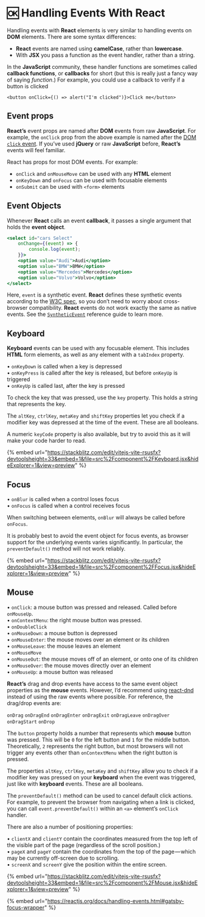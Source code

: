 # 🆗 Handling Events With React

Handling events with **React** elements is very similar to handling events on **DOM** elements. There are some syntax differences:

* **React** events are named using **camelCase**, rather than **lowercase**.
* With **JSX** you pass a function as the event handler, rather than a string.

In the **JavaScript** community, these handler functions are sometimes called **callback functions**, or **callbacks** for short (but this is really just a fancy way of saying _function_.) For example, you could use a callback to verify if a button is clicked

```
<button onClick={() => alert("I'm clicked")}>Click me</button>
```

## Event props

**React’s** event props are named after **DOM** events from raw **JavaScript**. For example, the `onClick` prop from the above example is named after the [DOM `click` event](https://developer.mozilla.org/en-US/docs/Web/Events/click). If you’ve used **jQuery** or raw **JavaScript** before, **React’s** events will feel familiar.

React has props for most DOM events. For example:

* `onClick` and `onMouseMove` can be used with any **HTML** element
* `onKeyDown` and `onFocus` can be used with focusable elements
* `onSubmit` can be used with `<form>` elements

## Event Objects

Whenever **React** calls an event **callback**, it passes a single argument that holds the **event object**.

```jsx
<select id="cars Select"
    onChange={(event) => {
        console.log(event);        
    }}>
    <option value="Audi">Audi</option>
    <option value="BMW">BMW</option>
    <option value="Mercedes">Mercedes</option>
    <option value="Volvo">Volvo</option>
</select>
```

Here, `event` is a synthetic event. **React** defines these synthetic events according to the [W3C spec](https://www.w3.org/TR/DOM-Level-3-Events/), so you don’t need to worry about cross-browser compatibility. **React** events do not work exactly the same as native events. See the [`SyntheticEvent`](https://reactjs.org/docs/events.html) reference guide to learn more.

## Keyboard <a href="#keyboard" id="keyboard"></a>

**Keyboard** events can be used with any focusable element. This includes **HTML** form elements, as well as any element with a `tabIndex` property.

• `onKeyDown` is called when a key is depressed\
• `onKeyPress` is called after the key is released, but before `onKeyUp` is triggered\
• `onKeyUp` is called last, after the key is pressed



To check the key that was pressed, use the `key` property. This holds a string that represents the key.

The `altKey`, `ctrlKey`, `metaKey` and `shiftKey` properties let you check if a modifier key was depressed at the time of the event. These are all booleans.

A numeric `keyCode` property is also available, but try to avoid this as it will make your code harder to read.

{% embed url="https://stackblitz.com/edit/vitejs-vite-rsusfx?devtoolsheight=33&embed=1&file=src%2Fcomponent%2FKeyboard.jsx&hideExplorer=1&view=preview" %}

## Focus <a href="#focus" id="focus"></a>

• `onBlur` is called when a control loses focus\
• `onFocus` is called when a control receives focus

When switching between elements, `onBlur` will always be called before `onFocus`.

It is probably best to avoid the event object for focus events, as browser support for the underlying events varies significantly. In particular, the `preventDefault()` method will not work reliably.

{% embed url="https://stackblitz.com/edit/vitejs-vite-rsusfx?devtoolsheight=33&embed=1&file=src%2Fcomponent%2FFocus.jsx&hideExplorer=1&view=preview" %}

## Mouse <a href="#mouse" id="mouse"></a>

• `onClick`: a mouse button was pressed and released. Called before `onMouseUp`.\
• `onContextMenu`: the right mouse button was pressed.\
• `onDoubleClick`\
• `onMouseDown`: a mouse button is depressed\
• `onMouseEnter`: the mouse moves over an element or its children\
• `onMouseLeave`: the mouse leaves an element\
• `onMouseMove`\
• `onMouseOut`: the mouse moves off of an element, or onto one of its children\
• `onMouseOver`: the mouse moves directly over an element\
• `onMouseUp`: a mouse button was released

**React’s** drag and drop events have access to the same event object properties as the **mouse** events. However, I’d recommend using [react-dnd](https://github.com/react-dnd/react-dnd) instead of using the raw events where possible. For reference, the drag/drop events are:

`onDrag` `onDragEnd` `onDragEnter` `onDragExit` `onDragLeave` `onDragOver` `onDragStart` `onDrop`



The `button` property holds a number that represents which **mouse** button was pressed. This will be `0` for the left button and `1` for the middle button. Theoretically, `2` represents the right button, but most browsers will not trigger any events other than `onContextMenu` when the right button is pressed.

The properties `altKey`, `ctrlKey`, `metaKey` and `shiftKey` allow you to check if a modifier key was pressed on your **keyboard** when the event was triggered, just like with **keyboard** events. These are all booleans.

The `preventDefault()` method can be used to cancel default click actions. For example, to prevent the browser from navigating when a link is clicked, you can call `event.preventDefault()` within an `<a>` element’s `onClick` handler.

There are also a number of positioning properties:

• `clientX` and `clientY` contain the coordinates measured from the top left of the visible part of the page (regardless of the scroll position.)\
• `pageX` and `pageY` contain the coordinates from the top of the page — which may be currently off-screen due to scrolling.\
• `screenX` and `screenY` give the position within the entire screen.

{% embed url="https://stackblitz.com/edit/vitejs-vite-rsusfx?devtoolsheight=33&embed=1&file=src%2Fcomponent%2FMouse.jsx&hideExplorer=1&view=preview" %}

{% embed url="https://reactjs.org/docs/handling-events.html#gatsby-focus-wrapper" %}
